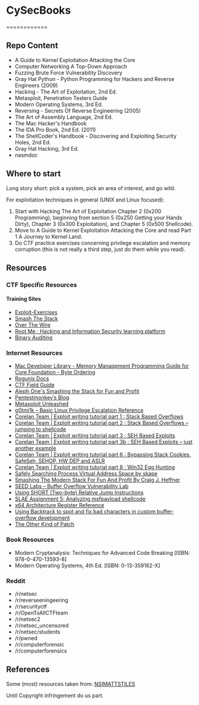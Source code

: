 # CySecBooks
============

## Repo Content
- A Guide to Kernel Exploitation Attacking the Core
- Computer Networking A Top-Down Approach
- Fuzzing Brute Force Vulnerability Discovery
- Gray Hat Python - Python Programming for Hackers and Reverse Engineers (2009)
- Hacking - The Art of Exploitation, 2nd Ed.
- Metasploit, Penetration Testers Guide
- Modern Operating Systems, 3rd Ed.
- Reversing - Secrets Of Reverse Engineering (2005)
- The Art of Assembly Language, 2nd Ed.
- The Mac Hacker's Handbook
- The IDA Pro Book, 2nd Ed. (2011)
- The ShellCoder's Handbook - Discovering and Exploiting Security Holes, 2nd Ed.
- Gray Hat Hacking, 3rd Ed.
- nasmdoc

## Where to start
Long story short: pick a system, pick an area of interest, and go wild.

For exploitation techniques in general (UNIX and Linux focused): 

1. Start with Hacking The Art of Exploitation Chapter 2 (0x200 Programming), beginning from section 5 (0x250 Getting your Hands Dirty), Chapter 3 (0x300 Exploitation), and Chapter 5 (0x500 Shellcode).  
2. Move to A Guide to Kernel Exploitation Attacking the Core and read Part 1 A Journey to Kernel Land. 
3. Do CTF practice exercises concerning privilege escalation and memory corruption (this is not really a third step, just do them while you read).

## Resources

### CTF Specific Resources

#### Training Sites

- [Exploit-Exercises](http://exploit-exercises.com)
- [Smash The Stack](http://smashthestack.org/)
- [Over The Wire](http://overthewire.org/)
- [Root Me : Hacking and Information Security learning platform](http://www.root-me.org/)
- [Binary Auditing](http://www.binary-auditing.com/)

### Internet Resources
- [Mac Developer Library - Memory Management Programming Guide for Core Foundation - Byte Ordering](https://developer.apple.com/library/mac/documentation/corefoundation/Conceptual/CFMemoryMgmt/Concepts/ByteOrdering.html)
- [Rogunix Docs](http://www.rogunix.com/docs/)
- [CTF Field Guide](https://trailofbits.github.io/ctf/index.html)
- [Aleph One's Smashing the Stack for Fun and Profit](http://insecure.org/stf/smashstack.html)
- [Pentestmonkey’s Blog](http://www.pentestmonkey.net/)
- [Metasploit Unleashed](http://www.offensive-security.com/metasploit-unleashed/Main_Page)
- [g0tmi1k – Basic Linux Privilege Escalation Reference](http://blog.g0tmi1k.com/2011/08/basic-linux-privilege-escalation.html)
- [Corelan Team | Exploit writing tutorial part 1 : Stack Based Overflows](http://www.corelan.be/index.php/2009/07/19/exploit-writing-tutorial-part-1-stack-based-overflows/)
- [Corelan Team | Exploit writing tutorial part 2 : Stack Based Overflows – jumping to shellcode](https://www.corelan.be/index.php/2009/07/23/writing-buffer-overflow-exploits-a-quick-and-basic-tutorial-part-2/)
- [Corelan Team | Exploit writing tutorial part 3 : SEH Based Exploits](https://www.corelan.be/index.php/2009/07/25/writing-buffer-overflow-exploits-a-quick-and-basic-tutorial-part-3-seh/)
- [Corelan Team | Exploit writing tutorial part 3b : SEH Based Exploits – just another example](https://www.corelan.be/index.php/2009/07/28/seh-based-exploit-writing-tutorial-continued-just-another-example-part-3b/)
- [Corelan Team | Exploit writing tutorial part 6 : Bypassing Stack Cookies, SafeSeh, SEHOP, HW DEP and ASLR](https://www.corelan.be/index.php/2009/09/21/exploit-writing-tutorial-part-6-bypassing-stack-cookies-safeseh-hw-dep-and-aslr/)
- [Corelan Team | Exploit writing tutorial part 8 : Win32 Egg Hunting](https://www.corelan.be/index.php/2010/01/09/exploit-writing-tutorial-part-8-win32-egg-hunting/)
- [Safely Searching Process Virtual Address Space by skape](http://www.hick.org/code/skape/papers/egghunt-shellcode.pdf)
- [Smashing The Modern Stack For Fun And Profit By Craig J. Heffner](http://hamsa.cs.northwestern.edu/media/readings/modern_stack_smashing.pdf)
- [SEED Labs – Buffer Overflow Vulnerability Lab](http://www.cis.syr.edu/~wedu/seed/Labs_12.04/Vulnerability/Buffer_Overflow/Buffer_Overflow.pdf)
- [Using SHORT (Two-byte) Relative Jump Instructions](http://thestarman.pcministry.com/asm/2bytejumps.htm)
- [SLAE Assignment 5: Analyzing msfpayload shellcode](http://cloud101.eu/blog/2013/05/05/slae-assignment-5-analyzing-msfpayload-shellcode/)
- [x64 Architecture Register Reference](http://msdn.microsoft.com/en-us/library/windows/hardware/ff561499(v=vs.85).aspx)
- [Using Backtrack to spot and fix bad characters in custom buffer-overflow development](http://insidetrust.blogspot.com.au/2011/02/using-backtrack-to-spot-bad-characters.html)
- [The Other Kind of Patch](https://isisblogs.poly.edu/2014/04/02/the-other-kind-of-patch/)

### Book Resources
- Modern Cryptanalysis: Techniques for Advanced Code Breaking [ISBN: 978-0-470-13593-8]
- Modern Operating Systems, 4th Ed. [ISBN: 0-13-359162-X]

### Reddit
- /r/netsec
- /r/reverseeningeering
- /r/securityctf
- /r/OpenToAllCTFteam
- /r/netsec2
- /r/netsec_uncensored
- /r/netsec/students
- /r/pwned
- /r/computerforensic
- /r/computerforensics


## References

Some (most) resources taken from: [NSIMATTSTILES](http://nsimattstiles.wordpress.com/resources/)

Until Copyright infringement do us part.
